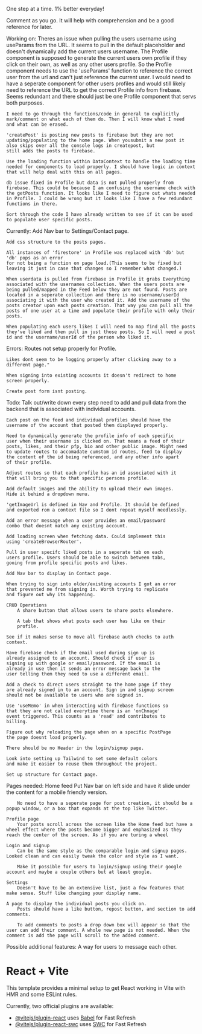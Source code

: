One step at a time. 1% better everyday!

Comment as you go. It will help with comprehension and be a good
reference for later. 

Working on:
    Theres an issue when pulling the users username using useParams from the URL. It seems to pull in the default placeholder and doesn't dynamically add the current users username. The Profile component is supposed to generate the current users own profile if they click on their own, as well as any other users profile. So the Profile component needs to use the 'useParams' function to reference the correct user from the url and can't just reference the current user. I would need to have a seperate component for other users profiles and would still likely need to reference the URL to get the correct Profile info from firebase. Seems redundant and there should just be one Profile component that servs both purposes.

    I need to go through the functions/code in general to explicitly 
    mark/comment on what each of them do. Then I will know what I need
    and what can be erased. 

    'createPost' is posting new posts to firebase but they are not updating/populating to the home page. When yousubmit a new post it also skips over all the console logs in createpost, but
    still adds the posts to firebase.

    Use the loading function within DataContext to handle the loading time needed for components to load properly. I should have logic in context that will help deal with this on all pages.

    db issue fixed in Profile but data is not pulled properly from firebase. This could be because I am confusing the username check with the getPosts function. It looks like I need to figure out whats needed in Profile. I could be wrong but it looks like I have a few redundant functions in there.

    Sort through the code I have already written to see if it can be used to populate user specific posts.

Currently:
    Add Nav bar to Settings/Contact page. 

    Add css structure to the posts pages. 

    All instances of 'firestore' in Profile was replaced with 'db' but 'db' pops as an error 
    for not being a function on page load.(This seems to be fixed but leaving it just in case that changes so I remember what changed.)

    When userdata is pulled from firebase in Profile it grabs Everything associated with the usernames collection. When the users posts are being pulled/mapped in the Feed below they are not found. Posts are located in a seperate collection and there is no username/userId associating it with the user who created it. Add the username of the posts creator upon each posts creation. That way you can pull all the posts of one user at a time and populate their profile with only their posts.
    
    When populating each users likes I will need to map find all the posts they've liked and then pull in just those posts. So I will need a post id and the username/userId of the person who liked it. 

Errors:
    Routes not setup properly for Profile. 

    Likes dont seem to be logging properly after clicking away to a
    different page." 

    When signing into existing accounts it doesn't redirect to home
    screen properly. 

    Create post form isnt posting.

Todo:
    Talk out/write down every step need to add and pull data from the 
    backend that is associated with individual accounts.

    Each post on the feed and individual profiles should have the
    username of the account that posted them displayed properly.

    Need to dynamically generate the profile info of each specific 
    user when their username is clicked on. That means a feed of their 
    posts, likes, and their pfp, bio and other public image. Might need 
    to update routes to accomadate cumstom id routes, feed to display 
    the content of the id being referenced, and any other info apart 
    of their profile.

    Adjust routes so that each profile has an id associated with it 
    that will bring you to that specific persons profile. 

    Add default images and the ability to upload their own images. 
    Hide it behind a dropdown menu.

    'getImageUrl is defined in Nav and Profile. It should be defined
    and exported rom a context file so I dont repeat myself needlessly.

    Add an error message when a user provides an email/password 
    combo that doesnt match any existing account.

    Add loading screen when fetching data. Could implement this 
    using 'createBrowserRouter'.

    Pull in user specifc liked posts in a seperate tab on each 
    users profile. Users should be able to switch between tabs, 
    gooing from profile specific posts and likes.

    Add Nav bar to display in Contact page.

    When trying to sign into older/existing accounts I got an error
    that prevented me from signing in. Worth trying to replicate 
    and figure out why its happening.

    CRUD Operations
        A share button that allows users to share posts elsewhere. 

        A tab that shows what posts each user has like on their 
        profile.

    See if it makes sense to move all firebase auth checks to auth context. 

    Have firebase check if the email used during sign up is
    already assigned to an account. Should check if user is 
    signing up with google or email/password. If the email is 
    already in use then it sends an error message back to the 
    user telling them they need to use a different email.

    Add a check to direct users straight to the home page if they 
    are already signed in to an account. Sign in and signup screen
    should not be available to users who are signed in.

    Use 'useMemo' in when interacting with firebase functions so 
    that they are not called everytime there is an 'onChnage' 
    event triggered. This counts as a 'read' and contributes to 
    billing.

    Figure out why reloading the page when on a specific PostPage 
    the page doesnt load properly.
    
    There should be no Header in the login/signup page.

    Look into setting up Tailwind to set some default colors
    and make it easier to reuse them throughout the project.

    Set up structure for Contact page.

Pages needed:
    Home feed
        Put Nav bar on left side and have it slide under the content for a mobile friendly version.

        No need to have a seperate page for post creation, it should be a popup window, or a box that expands at the top like Twitter.

    Profile page
        Your posts scroll across the screen like the Home feed but have a wheel effect where the posts become bigger and emphasized as they reach the center of the screen. As if you are turing a wheel

    Login and signup
        Can be the same style as the comparable login and signup pages. Looked clean and can easily tweak the color and style as I want.

        Make it possible for users to login/signup using their google account and maybe a couple others but at least google.

    Settings
        Doesn't have to be an extensive list, just a few features that make sense. Stuff like changing your display name.

    A page to display the individual posts you click on.
        Posts should have a like button, repost button, and section to add comments.

        To add comments to posts a drop down box will appear so that the user can add their comment. A whole new page is not needed. When the comment is add the page will scroll to the added comment.

Possible additional features:
    A way for users to message each other.

# React + Vite

This template provides a minimal setup to get React working in Vite with HMR and some ESLint rules.

Currently, two official plugins are available:

- [@vitejs/plugin-react](https://github.com/vitejs/vite-plugin-react/blob/main/packages/plugin-react/README.md) uses [Babel](https://babeljs.io/) for Fast Refresh
- [@vitejs/plugin-react-swc](https://github.com/vitejs/vite-plugin-react-swc) uses [SWC](https://swc.rs/) for Fast Refresh